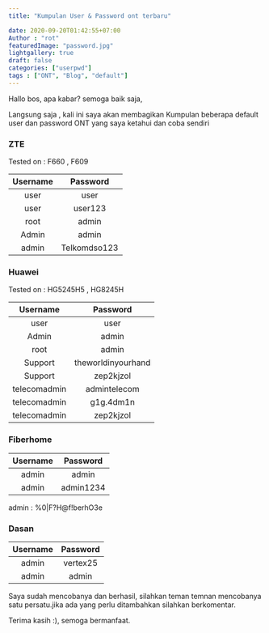 ```yaml
---
title: "Kumpulan User & Password ont terbaru"

date: 2020-09-20T01:42:55+07:00
Author : "rot"
featuredImage: "password.jpg"
lightgallery: true
draft: false
categories: ["userpwd"]
tags : ["ONT", "Blog", "default"]
---
```

Hallo bos, apa kabar? semoga baik saja, 


Langsung saja , kali ini saya akan membagikan Kumpulan beberapa default user dan password ONT yang saya ketahui dan coba sendiri


<!---more--->

### ZTE

Tested on : F660 , F609


| Username| Password |
|:------:| :-----------:|
 user  | user 
 user | user123 
root | admin
 Admin   | admin 
 admin    | Telkomdso123

### Huawei

Tested on : HG5245H5 , HG8245H


| Username | Password |
|:------:| :-----------:|
user | user
Admin |  admin
root | admin
Support | theworldinyourhand 
Support | zep2kjzol
telecomadmin | admintelecom
telecomadmin | g1g.4dm1n
telecomadmin | zep2kjzol


### Fiberhome 
| Username | Password |
|:------:| :-----------:|
admin | admin 
admin | admin1234


admin    :     %0|F?H@f!berhO3e 

### Dasan
| Username | Password |
|:------:| :-----------:|
admin | vertex25
admin | admin



Saya sudah mencobanya dan berhasil, silahkan teman temnan mencobanya satu persatu.jika ada yang perlu ditambahkan silahkan berkomentar.

Terima kasih :), semoga bermanfaat.